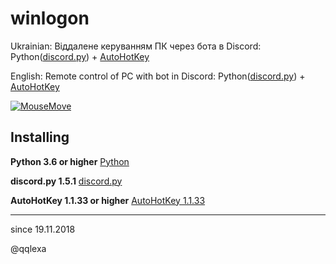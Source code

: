 # winlogon

<p>
Ukrainian: Віддалене керуванням ПК через бота в Discord: Python(<a href=https://github.com/Rapptz/discord.py>discord.py</a>) + <a href=https://www.autohotkey.com>AutoHotKey</a>

English: Remote control of PC with bot in Discord: Python(<a href=https://github.com/Rapptz/discord.py>discord.py</a>) + <a href=https://www.autohotkey.com>AutoHotKey</a>
</p>

[![MouseMove](https://j.gifs.com/4Q7E46.gif)](https://youtu.be/JND1uxRq8FE)

Installing
----------
   
  **Python 3.6 or higher**
    <a href=https://www.python.org/downloads>Python</a>
  
  **discord.py 1.5.1**
    <a href=https://github.com/Rapptz/discord.py#installing>discord.py</a>
  
  **AutoHotKey 1.1.33 or higher**
    <a href=https://www.autohotkey.com>AutoHotKey 1.1.33</a>


----------
since 19.11.2018

@qqlexa
